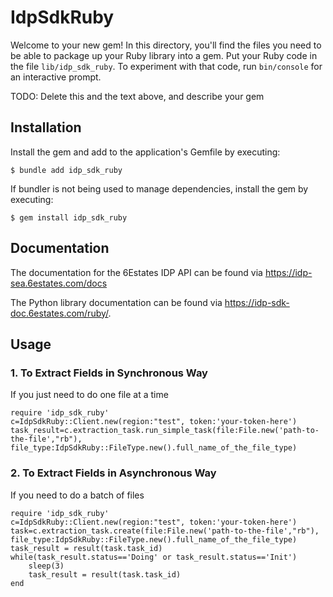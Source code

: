 # IdpSdkRuby

Welcome to your new gem! In this directory, you'll find the files you need to be able to package up your Ruby library into a gem. Put your Ruby code in the file `lib/idp_sdk_ruby`. To experiment with that code, run `bin/console` for an interactive prompt.

TODO: Delete this and the text above, and describe your gem

## Installation

Install the gem and add to the application's Gemfile by executing:

    $ bundle add idp_sdk_ruby

If bundler is not being used to manage dependencies, install the gem by executing:

    $ gem install idp_sdk_ruby

## Documentation
The documentation for the 6Estates IDP API can be found via https://idp-sea.6estates.com/docs

The Python library documentation can be found via https://idp-sdk-doc.6estates.com/ruby/.

## Usage

### 1. To Extract Fields in Synchronous Way
If you just need to do one file at a time

    require 'idp_sdk_ruby'
    c=IdpSdkRuby::Client.new(region:"test", token:'your-token-here')
    task_result=c.extraction_task.run_simple_task(file:File.new('path-to-the-file',"rb"), file_type:IdpSdkRuby::FileType.new().full_name_of_the_file_type)

### 2. To Extract Fields in Asynchronous Way
If you need to do a batch of files

    require 'idp_sdk_ruby'
    c=IdpSdkRuby::Client.new(region:"test", token:'your-token-here')
    task=c.extraction_task.create(file:File.new('path-to-the-file',"rb"), file_type:IdpSdkRuby::FileType.new().full_name_of_the_file_type)
    task_result = result(task.task_id)
    while(task_result.status=='Doing' or task_result.status=='Init')
        sleep(3)
        task_result = result(task.task_id)
    end

